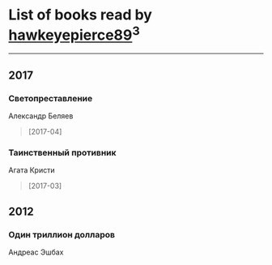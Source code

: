 # List of books read by [hawkeyepierce89](http://vk.com/id317314037)<sup>3</sup>
---

## 2017

### Светопреставление
Александр Беляев
> [2017-04] 


### Таинственный противник
Агата Кристи
> [2017-03] 



## 2012

### Один триллион долларов
Андреас Эшбах



